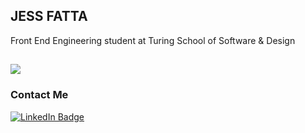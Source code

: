 JESS FATTA
-------

Front End Engineering student at Turing School of Software & Design

![](https://user-images.githubusercontent.com/89413488/144651370-3c473990-2cfd-4759-b216-3cd2688c2c75.png)
---------
### Contact Me
[![LinkedIn Badge](https://img.shields.io/badge/LinkedIn-0077B5?style=for-the-badge&logo=linkedin&logoColor=white)](https://www.linkedin.com/in/jessica-fatta/)

